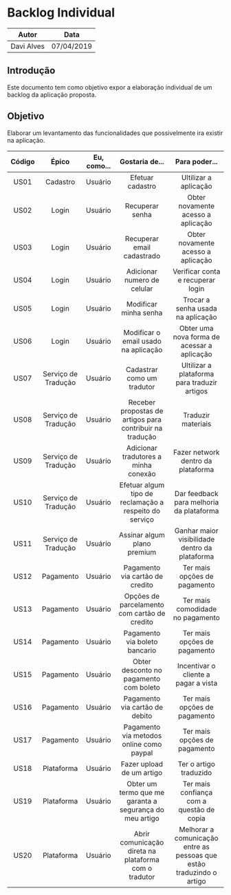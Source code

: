 # Backlog Individual

|  Autor | Data |
| --- | --- |
| Davi Alves | 07/04/2019 |

## Introdução

Este documento tem como objetivo expor a elaboração individual de um backlog da aplicação proposta.

## Objetivo

Elaborar um levantamento das funcionalidades que possivelmente ira existir na aplicação.

|  Código | Épico | Eu, como... | Gostaria de... | Para poder... |
| :---: | :---: | :---: | :---: | :---: |
| US01 | Cadastro | Usuário | Efetuar cadastro | Ultilizar a aplicação |
| US02 | Login | Usuário | Recuperar senha | Obter novamente acesso a aplicação |
| US03 | Login | Usuário | Recuperar email cadastrado | Obter novamente acesso a aplicação |
| US04 | Login | Usuário | Adicionar numero de celular | Verificar conta e recuperar login |
| US05 | Login | Usuário | Modificar minha senha | Trocar a senha usada na aplicação |
| US06 | Login | Usuário | Modificar o email usado na aplicação | Obter uma nova forma de acessar a aplicação |
| US07 | Serviço de Tradução | Usuário | Cadastrar como um tradutor | Ultilizar a plataforma para traduzir artigos |
| US08 | Serviço de Tradução | Usuário | Receber propostas de artigos para contribuir na tradução | Traduzir materiais  |
| US09 | Serviço de Tradução | Usuário | Adicionar tradutores a minha conexão | Fazer network dentro da plataforma |
| US10 | Serviço de Tradução | Usuário | Efetuar algum tipo de reclamação a respeito do serviço | Dar feedback para melhoria da plataforma |
| US11 | Serviço de Tradução | Usuário | Assinar algum plano premium | Ganhar maior visibilidade dentro da plataforma |
| US12 | Pagamento | Usuário | Pagamento via cartão de credito | Ter mais opções de pagamento |
| US13 | Pagamento | Usuário | Opções de parcelamento com cartão de credito | Ter mais comodidade no pagamento |
| US14 | Pagamento | Usuário | Pagamento via boleto bancario | Ter mais opções de pagamento |
| US15 | Pagamento | Usuário | Obter desconto no pagamento com boleto | Incentivar o cliente a pagar a vista |
| US16 | Pagamento | Usuário | Pagamento via cartão de debito | Ter mais opções de pagamento |
| US17 | Pagamento | Usuário | Pagamento via metodos online como paypal | Ter mais opções de pagamento |
| US18 | Plataforma | Usuário | Fazer upload de um artigo | Ter o artigo traduzido |
| US19 | Plataforma | Usuário | Obter um termo que me garanta a segurança do meu artigo | Ter mais confiança com a questão de copia |
| US20 | Plataforma | Usuário | Abrir comunicação direta na plataforma com o tradutor | Melhorar a comunicação entre as pessoas que estão traduzindo o artigo |
